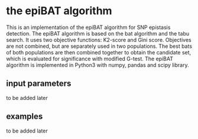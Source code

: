 # the epiBAT algorithm
This is an implementation of the epiBAT algorithm for SNP epistasis detection. The epiBAT algorithm is based on the bat algorithm and the tabu search. It uses two objective functions: K2-score and Gini score. Objectives are not combined, but are separately used in two populations. The best bats of both populations are then combined together to obtain the candidate set, which is evaluated for significance with modified G-test. The epiBAT algorithm is implemented in Python3 with numpy, pandas and scipy library.

## input parameters
to be added later

## examples
to be added later
